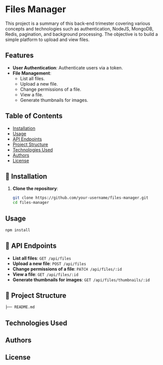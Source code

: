 # Files Manager

This project is a summary of this back-end trimester covering various concepts and technologies such as authentication, NodeJS, MongoDB, Redis, pagination, and background processing. The objective is to build a simple platform to upload and view files.

## Features

- **User Authentication**: Authenticate users via a token.
- **File Management**:
  - List all files.
  - Upload a new file.
  - Change permissions of a file.
  - View a file.
  - Generate thumbnails for images.

## Table of Contents

- [Installation](#installation)
- [Usage](#usage)
- [API Endpoints](#api-endpoints)
- [Project Structure](#project-structure)
- [Technologies Used](#technologies-used)
- [Authors](#authors)
- [License](#license)

## :wrench: Installation

1. **Clone the repository**:
   ```sh
   git clone https://github.com/your-username/files-manager.git
   cd files-manager

## Usage

```sh
npm install
```

## :wrench: API Endpoints  

- **List all files**: `GET /api/files`
- **Upload a new file**: `POST /api/files`
- **Change permissions of a file**: `PATCH /api/files/:id`
- **View a file**: `GET /api/files/:id`
- **Generate thumbnails for images**: `GET /api/files/thumbnails/:id`   

## :wrench: Project Structure

```sh
├── README.md
```
## Technologies Used

## Authors

## License
